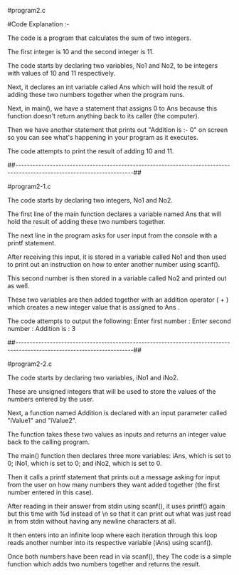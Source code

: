 #program2.c

#Code Explanation :-

The code is a program that calculates the sum of two integers.

The first integer is 10 and the second integer is 11.


The code starts by declaring two variables, No1 and No2, to be integers with values of 10 and 11 respectively.


Next, it declares an int variable called Ans which will hold the result of adding these two numbers together when the program runs.


Next, in main(), we have a statement that assigns 0 to Ans because this function doesn't return anything back to its caller (the computer).


Then we have another statement that prints out "Addition is :- 0" on screen so you can see what's happening in your program as it executes.


The code attempts to print the result of adding 10 and 11.


##-----------------------------------------------------------------------------------------------------------------------##


#program2-1.c


The code starts by declaring two integers, No1 and No2.

The first line of the main function declares a variable named Ans that will hold the result of adding these two numbers together.

The next line in the program asks for user input from the console with a printf statement.

After receiving this input, it is stored in a variable called No1 and then used to print out an instruction on how to enter another number using scanf().

This second number is then stored in a variable called No2 and printed out as well.

These two variables are then added together with an addition operator ( + ) which creates a new integer value that is assigned to Ans .

The code attempts to output the following: Enter first number : Enter second number : Addition is : 3






##-----------------------------------------------------------------------------------------------------------------------##


#program2-2.c




The code starts by declaring two variables, iNo1 and iNo2.


These are unsigned integers that will be used to store the values of the numbers entered by the user.


Next, a function named Addition is declared with an input parameter called "iValue1" and "iValue2".


The function takes these two values as inputs and returns an integer value back to the calling program.


The main() function then declares three more variables: iAns, which is set to 0; iNo1, which is set to 0; and iNo2, which is set to 0.


Then it calls a printf statement that prints out a message asking for input from the user on how many numbers they want added together (the first number entered in this case).

After reading in their answer from stdin using scanf(), it uses printf() again but this time with %d instead of \n so that it can print out what was just read in from stdin without having any newline characters at all.

It then enters into an infinite loop where each iteration through this loop reads another number into its respective variable (iAns) using scanf().

Once both numbers have been read in via scanf(), they
The code is a simple function which adds two numbers together and returns the result.